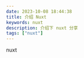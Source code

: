 ```yaml
---
date: 2023-10-08 18:44:38
title: 介绍 Nuxt
keywords: nuxt
description: 介绍下 nuxt 分享
tags: ["nuxt"]
---
```


nuxt
